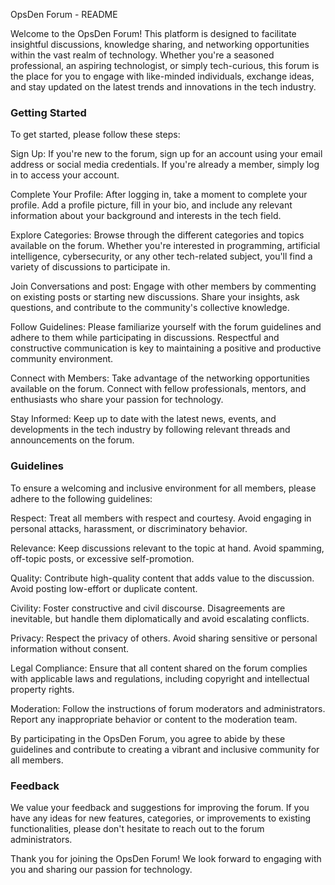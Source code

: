 OpsDen Forum - README

Welcome to the OpsDen Forum! This platform is designed to facilitate insightful discussions, knowledge sharing, and networking opportunities within the vast realm of technology. Whether you're a seasoned professional, an aspiring technologist, or simply tech-curious, this forum is the place for you to engage with like-minded individuals, exchange ideas, and stay updated on the latest trends and innovations in the tech industry.

### Getting Started

To get started, please follow these steps:

Sign Up: If you're new to the forum, sign up for an account using your email address or social media credentials. If you're already a member, simply log in to access your account.

Complete Your Profile: After logging in, take a moment to complete your profile. Add a profile picture, fill in your bio, and include any relevant information about your background and interests in the tech field.

Explore Categories: Browse through the different categories and topics available on the forum. Whether you're interested in programming, artificial intelligence, cybersecurity, or any other tech-related subject, you'll find a variety of discussions to participate in.

Join Conversations and post: Engage with other members by commenting on existing posts or starting new discussions. Share your insights, ask questions, and contribute to the community's collective knowledge.

Follow Guidelines: Please familiarize yourself with the forum guidelines and adhere to them while participating in discussions. Respectful and constructive communication is key to maintaining a positive and productive community environment.

Connect with Members: Take advantage of the networking opportunities available on the forum. Connect with fellow professionals, mentors, and enthusiasts who share your passion for technology.

Stay Informed: Keep up to date with the latest news, events, and developments in the tech industry by following relevant threads and announcements on the forum.

### Guidelines

To ensure a welcoming and inclusive environment for all members, please adhere to the following guidelines:

Respect: Treat all members with respect and courtesy. Avoid engaging in personal attacks, harassment, or discriminatory behavior.

Relevance: Keep discussions relevant to the topic at hand. Avoid spamming, off-topic posts, or excessive self-promotion.

Quality: Contribute high-quality content that adds value to the discussion. Avoid posting low-effort or duplicate content.

Civility: Foster constructive and civil discourse. Disagreements are inevitable, but handle them diplomatically and avoid escalating conflicts.

Privacy: Respect the privacy of others. Avoid sharing sensitive or personal information without consent.

Legal Compliance: Ensure that all content shared on the forum complies with applicable laws and regulations, including copyright and intellectual property rights.

Moderation: Follow the instructions of forum moderators and administrators. Report any inappropriate behavior or content to the moderation team.

By participating in the OpsDen Forum, you agree to abide by these guidelines and contribute to creating a vibrant and inclusive community for all members.

### Feedback

We value your feedback and suggestions for improving the forum. If you have any ideas for new features, categories, or improvements to existing functionalities, please don't hesitate to reach out to the forum administrators.

Thank you for joining the OpsDen Forum! We look forward to engaging with you and sharing our passion for technology.

